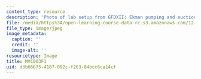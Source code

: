 ```yaml
---
content_type: resource
description: 'Photo of lab setup from GFDXII: Ekman pumping and suction.'
file: /media/https%3A/open-learning-course-data-rc.s3.amazonaws.com/12-003-atmosphere-ocean-and-climate-dynamics-fall-2008/d3b666754187092cf26384bcc6ca14cf_MVC003F1.jpg
file_type: image/jpeg
image_metadata:
  caption: ''
  credit: ''
  image-alt: ''
resourcetype: Image
title: MVC003F1
uid: d3b66675-4187-092c-f263-84bcc6ca14cf
---
```


